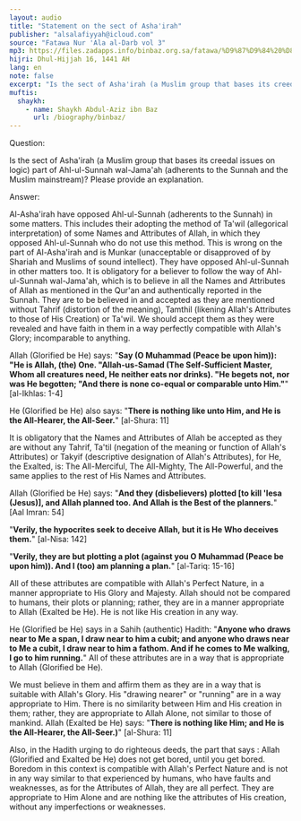 ```yaml
---
layout: audio
title: "Statement on the sect of Asha'irah"
publisher: "alsalafiyyah@icloud.com"
source: "Fatawa Nur 'Ala al-Darb vol 3"
mp3: https://files.zadapps.info/binbaz.org.sa/fatawa/%D9%87%D9%84%20%D8%A7%D9%84%D8%A3%D8%B4%D8%A7%D8%B9%D8%B1%D8%A9%20%D9%85%D9%86%20%D8%A3%D9%87%D9%84%20%D8%A7%D9%84%D8%B3%D9%86%D8%A9%D8%9F.mp3
hijri: Dhul-Hijjah 16, 1441 AH
lang: en
note: false
excerpt: "Is the sect of Asha'irah (a Muslim group that bases its creedal issues on logic) part of Ahl-ul-Sunnah wal-Jama'ah (adherents to the Sunnah and the Muslim mainstream)? Please provide an explanation. "
muftis:
  shaykh: 
    - name: Shaykh Abdul-Aziz ibn Baz
      url: /biography/binbaz/
---
```


Question:

Is the sect of Asha'irah (a Muslim group that bases its creedal issues on logic) part of Ahl-ul-Sunnah wal-Jama'ah (adherents to the Sunnah and the Muslim mainstream)? Please provide an explanation. 

Answer:

Al-Asha'irah have opposed Ahl-ul-Sunnah (adherents to the Sunnah) in some matters. This includes their adopting the method of Ta'wil (allegorical interpretation) of some Names and Attributes of Allah, in which they opposed Ahl-ul-Sunnah who do not use this method. This is wrong on the part of Al-Asha'irah and is Munkar (unacceptable or disapproved of by Shariah and Muslims of sound intellect). They have opposed Ahl-ul-Sunnah in other matters too. It is obligatory for a believer to follow the way of Ahl-ul-Sunnah wal-Jama'ah, which is to believe in all the Names and Attributes of Allah as mentioned in the Qur'an and authentically reported in the Sunnah. They are to be believed in and accepted as they are mentioned without Tahrif (distortion of the meaning), Tamthil (likening Allah's Attributes to those of His Creation) or Ta'wil. We should accept them as they were revealed and have faith in them in a way perfectly compatible with Allah's Glory; incomparable to anything. 

Allah (Glorified be He) says: "**Say (O Muhammad (Peace be upon him)): "He is Allah, (the) One. "Allah-us-Samad (The Self-Sufficient Master, Whom all creatures need, He neither eats nor drinks). "He begets not, nor was He begotten; "And there is none co-equal or comparable unto Him."**" [al-Ikhlas: 1-4]

He (Glorified be He) also says: "**There is nothing like unto Him, and He is the All-Hearer, the All-Seer.**" [al-Shura: 11]

It is obligatory that the Names and Attributes of Allah be accepted as they are without any Tahrif, Ta'til (negation of the meaning or function of Allah's Attributes) or Takyif (descriptive designation of Allah's Attributes), for He, the Exalted, is: The All-Merciful, The All-Mighty, The All-Powerful, and the same applies to the rest of His Names and Attributes. 

Allah (Glorified be He) says: "**And they (disbelievers) plotted [to kill 'Iesa (Jesus)], and Allah planned too. And Allah is the Best of the planners.**" [Aal Imran: 54]

"**Verily, the hypocrites seek to deceive Allah, but it is He Who deceives them.**" [al-Nisa: 142]

"**Verily, they are but plotting a plot (against you O Muhammad (Peace be upon him)). And I (too) am planning a plan.**" [al-Tariq: 15-16]

All of these attributes are compatible with Allah's Perfect Nature, in a manner appropriate to His Glory and Majesty. Allah should not be compared to humans, their plots or planning; rather, they are in a manner appropriate to Allah (Exalted be He). He is not like His creation in any way. 

He (Glorified be He) says in a Sahih (authentic) Hadith: "**Anyone who draws near to Me a span, I draw near to him a cubit; and anyone who draws near to Me a cubit, I draw near to him a fathom. And if he comes to Me walking, I go to him running.**" All of these attributes are in a way that is appropriate to Allah (Glorified be He).

We must believe in them and affirm them as they are in a way that is suitable with Allah's Glory. His "drawing nearer" or "running" are in a way appropriate to Him. There is no similarity between Him and His creation in them; rather, they are appropriate to Allah Alone, not similar to those of mankind. Allah (Exalted be He) says: "**There is nothing like Him; and He is the All-Hearer, the All-Seer.)**" [al-Shura: 11]

Also, in the Hadith urging to do righteous deeds, the part that says : Allah (Glorified and Exalted be He) does not get bored, until you get bored. Boredom in this context is compatible with Allah's Perfect Nature and is not in any way similar to that experienced by humans, who have faults and weaknesses, as for the Attributes of Allah, they are all perfect. They are appropriate to Him Alone and are nothing like the attributes of His creation, without any imperfections or weaknesses. 
